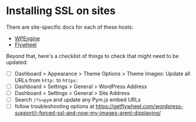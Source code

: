 # Installing SSL on sites

There are site-specific docs for each of these hosts:

- [WPEngine](./install-ssl-wpengine.md)
- [Flywheel](./install-ssl-flywheel.md)

Beyond that, here's a checklist of things to check that might need to be updated:

- [ ] Dashboard > Appearance > Theme Options > Theme Images: Update all URLs from `http:` to `https:`
- [ ] Dashboard > Settings > General > WordPress Address
- [ ] Dashboard > Settings > General > Site Address
- [ ] Search `/?s=pym` and update any Pym.js embed URLs
- [ ] follow troubleshooting options at https://getflywheel.com/wordpress-support/i-forced-ssl-and-now-my-images-arent-displaying/
